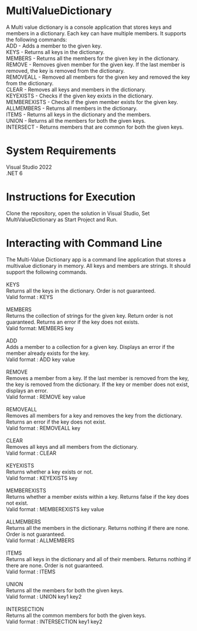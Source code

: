 # MultiValueDictionary
A Multi value dictionary is a console application that stores keys and members in a dictionary. Each key can have multiple members. It supports the following commands:</br>
ADD - Adds a member to the given key.<br/>
KEYS - Returns all keys in the dictionary.<br/>
MEMBERS - Returns all the members for the given key in the dictionary.<br/>
REMOVE - Removes given member for the given key. If the last member is removed, the key is removed from the dictionary.<br/>
REMOVEALL - Removed all members for the given key and removed the key from the dictionary.<br/>
CLEAR - Removes all keys and members in the dictionary.<br/>
KEYEXISTS - Checks if the given key exixts in the dictionary.<br/>
MEMBEREXISTS - Checks if the given member exists for the given key.<br/>
ALLMEMBERS - Returns all members in the dictionary.<br/>
ITEMS - Returns all keys in the dictionary and the members.<br/>
UNION - Returns all the members for both the given keys.<br/>
INTERSECT - Returns members that are common for both the given keys.<br/>
# System Requirements
Visual Studio 2022<br/>
.NET 6<br/>
# Instructions for Execution
Clone the repository, open the solution in Visual Studio, Set MultiValueDictionary as Start Project and Run.
# Interacting with Command Line
The Multi-Value Dictionary app is a command line application that stores a multivalue dictionary in memory. All keys and members are strings. It should support the following commands. <br/><br/>
KEYS <br/>
Returns all the keys in the dictionary. Order is not guaranteed. <br/>
Valid format : KEYS<br/><br/>
MEMBERS <br/>
Returns the collection of strings for the given key. Return order is not guaranteed. Returns an error if the key does not exists.<br/> Valid format: MEMBERS key<br/><br/>
ADD <br/>
Adds a member to a collection for a given key. Displays an error if the member already exists for the key.  <br/>
Valid format : ADD key value<br/><br/>
REMOVE <br/>
Removes a member from a key. If the last member is removed from the key, the key is removed from the dictionary. If the key or member does not exist, displays an error.   <br/>
Valid format : REMOVE key value<br/><br/>
REMOVEALL <br/>
Removes all members for a key and removes the key from the dictionary. Returns an error if the key does not exist.    <br/>
Valid format : REMOVEALL key <br/><br/>
CLEAR    <br/>
Removes all keys and all members from the dictionary. <br/>
Valid format : CLEAR <br/><br/>
KEYEXISTS    <br/>
Returns whether a key exists or not.  <br/>
Valid format : KEYEXISTS key <br/><br/>
MEMBEREXISTS     <br/>
Returns whether a member exists within a key. Returns false if the key does not exist.  <br/>
Valid format : MEMBEREXISTS key value<br/><br/>
ALLMEMBERS      <br/>
Returns all the members in the dictionary. Returns nothing if there are none. Order is not guaranteed.   <br/>
Valid format : ALLMEMBERS<br/><br/>
ITEMS      <br/>
Returns all keys in the dictionary and all of their members. Returns nothing if there are none. Order is not guaranteed.    <br/>
Valid format : ITEMS<br/><br/>
UNION      <br/>
Returns all the members for both the given keys.  <br/>
Valid format : UNION key1 key2<br/><br/>
INTERSECTION      <br/>
Returns all the common members for both the given keys.  <br/>
Valid format : INTERSECTION key1 key2<br/><br/>
